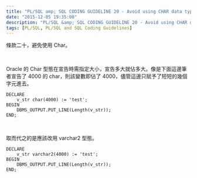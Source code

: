 ```yaml
---
title: "PL/SQL amp; SQL CODING GUIDELINE 20 - Avoid using CHAR data type"
date: "2015-12-05 19:35:00"
description: "PL/SQL &amp; SQL CODING GUIDELINE 20 - Avoid using CHAR data type"
tags: [PL/SQL, PL/SQL and SQL Coding Guidelines]
---
```



條款二十，避免使用 Char。  

<!-- More -->

<br/>


Oracle 的 Char 型態在宣告時需指定大小，宣告多大就佔多大。像是下面這邊筆者宣告了 4000 的 char，則該變數即佔了 4000，儘管這邊只賦予了短短的幾個字元進去。  

```psql
DECLARE 
    v_str char(4000) := 'test'; 
BEGIN 
    DBMS_OUTPUT.PUT_LINE(Length(v_str)); 
END;
```

<br/>



取而代之的是應該改用 varchar2 型態。  

```psql
DECLARE 
    v_str varchar2(4000) := 'test'; 
BEGIN 
    DBMS_OUTPUT.PUT_LINE(Length(v_str)); 
END;
```
